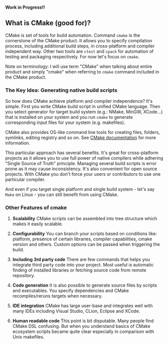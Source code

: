 **Work in Progress!!**

## What is CMake (good for)?

CMake is set of tools for build automation. Command `cmake` is the cornerstone of the CMake product. It allows you to specify compilation process, including additional build steps, in cross-platform and compiler independent way. Other two tools are `ctest` and `cpack` for automation of testing and packaging respectively. For now let's focus on `cmake`.

Note on terminology: I will use term "CMake" when talking about entire product and simply "cmake" when referring to `cmake` command included in the CMake product.



### The Key Idea: Generating native build scripts

So how does CMake achieve platform and compiler independence? It's simple. First you write CMake build script in unified CMake language. Then you select generator for target build system (e.g.: NMake, MinGW, XCode...) that is installed on your system and you run `cmake` to generate corresponding input files for your system (e.g. makefiles).

CMake also provides OS-like command line tools for creating files, folders, symlinks, editing registry and so on. See [CMake documentation](https://cmake.org/cmake/help/v3.3/manual/cmake.1.html#command-line-tool-mode) for more information.

This particular approach has several benefits. It's great for cross-platform projects as it allows you to use full power of native compilers while adhering "Single Source of Truth" principle. Managing several build scripts is error prone as it may cause inconsistency. It's also convenient for open source projects. With CMake you don't force your users or contributors to use one particular compiler.

And even if you target single platform and single build system - let's say `Make` on Linux - you can still benefit from using CMake.



### Other Features of cmake

1) **Scalability**
CMake scripts can be assembled into tree structure which makes it easily scalable.

2) **Configurability**
You can branch your scripts based on conditions like: platform, presence of certain libraries, compiler capabilities, cmake version and others. Custom options can be passed when triggering the build.

3) **Including 3rd party code**
There are few commands that helps you integrate third party code into your project. Most useful is automatic finding of installed libraries or fetching source code from remote repository.

4) **Code generation**
It is also possible to generate source files by scripts and executables. You specify dependencies and CMake recompiles/reruns targets when necessary.

5) **IDE integration**
CMake has large user-base and integrates well with many IDEs including Visual Studio, CLion, Eclipse and XCode.

6) **Human readable code**
This point is bit disputable. Many people find CMake DSL confusing. But when you understand basics of CMake ecosystem scripts became quite clear especially in comparison with Unix makefiles.